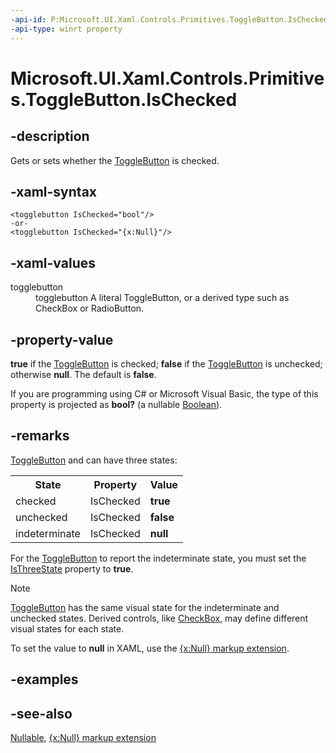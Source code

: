 ```yaml
---
-api-id: P:Microsoft.UI.Xaml.Controls.Primitives.ToggleButton.IsChecked
-api-type: winrt property
---
```


<!-- Property syntax
public Windows.Foundation.IReference<bool> IsChecked { get;  set; }
-->

# Microsoft.UI.Xaml.Controls.Primitives.ToggleButton.IsChecked

## -description
Gets or sets whether the [ToggleButton](togglebutton.md) is checked.

## -xaml-syntax
```xaml
<togglebutton IsChecked="bool"/>
-or-
<togglebutton IsChecked="{x:Null}"/>
```


## -xaml-values
<dl><dt>togglebutton</dt><dd>togglebutton A literal ToggleButton, or a derived type such as CheckBox or RadioButton.</dd>
</dl>

## -property-value
**true** if the [ToggleButton](togglebutton.md) is checked; **false** if the [ToggleButton](togglebutton.md) is unchecked; otherwise **null**. The default is **false**.

<!--Projection dochack:-->
If you are programming using C# or Microsoft Visual Basic, the type of this property is projected as **bool?** (a nullable [Boolean](/dotnet/api/system.boolean?view=dotnet-uwp-10.0&preserve-view=true)).

## -remarks
[ToggleButton](togglebutton.md) and can have three states: <table>
   <tr><th>State</th><th>Property</th><th>Value</th></tr>
   <tr><td>checked</td><td>IsChecked</td><td><b>true</b></td></tr>
   <tr><td>unchecked</td><td>IsChecked</td><td><b>false</b></td></tr>
   <tr><td>indeterminate</td><td>IsChecked</td><td><b>null</b></td></tr>
</table>

 For the [ToggleButton](togglebutton.md) to report the indeterminate state, you must set the [IsThreeState](togglebutton_isthreestate.md) property to **true**.

> [!NOTE]
> [ToggleButton](togglebutton.md) has the same visual state for the indeterminate and unchecked states. Derived controls, like [CheckBox](../microsoft.ui.xaml.controls/checkbox.md), may define different visual states for each state.

To set the value to **null** in XAML, use the [{x:Null} markup extension](/windows/uwp/xaml-platform/x-null-markup-extension).

## -examples

## -see-also
[Nullable](/dotnet/api/system.nullable-1?view=dotnet-uwp-10.0&preserve-view=true), [{x:Null} markup extension](/windows/uwp/xaml-platform/x-null-markup-extension)
